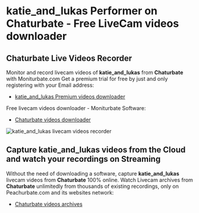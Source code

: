 # katie_and_lukas Performer on Chaturbate - Free LiveCam videos downloader

## Chaturbate Live Videos Recorder

Monitor and record livecam videos of **katie_and_lukas** from **Chaturbate** with Moniturbate.com
Get a premium trial for free by just and only registering with your Email address:
* [katie_and_lukas Premium videos downloader](https://moniturbate.com/request-demo-licence-key.html)

Free livecam videos downloader - Moniturbate Software:
* [Chaturbate videos downloader](https://moniturbate.com/moniturbate-download-software.html)

![katie_and_lukas livecam videos recorder](https://peachurnet.com/templates/moniturbate-software.png)


## Capture katie_and_lukas videos from the Cloud and watch your recordings on Streaming

Without the need of downloading a software, capture **katie_and_lukas** livecam videos from **Chaturbate** 100% online.
Watch Livecam archives from **Chaturbate** unlimitedly from thousands of existing recordings, only on Peachurbate.com and its websites network:
* [Chaturbate videos archives](https://peachurnet.com/)